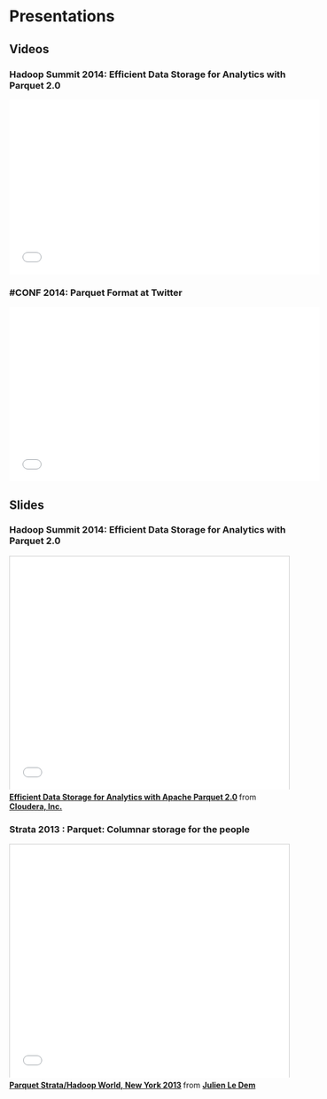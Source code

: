 # Presentations

## Videos

### Hadoop Summit 2014: Efficient Data Storage for Analytics with Parquet 2.0

<iframe width="560" height="315" src="//www.youtube.com/embed/MZNjmfx4LMc?list=PLSAiKuajRe2k0Aw_njj74rIlbdk3JTQ8Y" frameborder="0" allowfullscreen></iframe>

### #CONF 2014: Parquet Format at Twitter

<iframe width="560" height="315" src="//www.youtube.com/embed/Qfp6Uv1UrA0" frameborder="0" allowfullscreen></iframe>

## Slides

### Hadoop Summit 2014: Efficient Data Storage for Analytics with Parquet 2.0

<iframe src="//www.slideshare.net/slideshow/embed_code/36479635?rel=0" width="512" height="421" frameborder="0" marginwidth="0" marginheight="0" scrolling="no" style="border:1px solid #CCC; border-width:1px 1px 0; margin-bottom:5px; max-width: 100%;" allowfullscreen> </iframe> <div style="margin-bottom:5px"> <strong> <a href="https://www.slideshare.net/cloudera/hadoop-summit-36479635" title="Efficient Data Storage for Analytics with Apache Parquet 2.0" target="_blank">Efficient Data Storage for Analytics with Apache Parquet 2.0</a> </strong> from <strong><a href="http://www.slideshare.net/cloudera" target="_blank">Cloudera, Inc.</a></strong> </div>

### Strata 2013 : Parquet: Columnar storage for the people

<iframe src="//www.slideshare.net/slideshow/embed_code/27707167?rel=0" width="512" height="421" frameborder="0" marginwidth="0" marginheight="0" scrolling="no" style="border:1px solid #CCC; border-width:1px 1px 0; margin-bottom:5px; max-width: 100%;" allowfullscreen> </iframe> <div style="margin-bottom:5px"> <strong> <a href="https://www.slideshare.net/julienledem/parquet-stratany-hadoopworld2013" title="Parquet Strata/Hadoop World, New York 2013" target="_blank">Parquet Strata/Hadoop World, New York 2013</a> </strong> from <strong><a href="http://www.slideshare.net/julienledem" target="_blank">Julien Le Dem</a></strong> </div>
